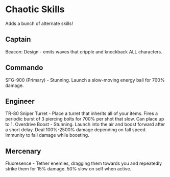 # Chaotic Skills
Adds a bunch of alternate skills!

## Captain
Beacon: Design - emits waves that cripple and knockback ALL characters.

## Commando
SFG-900 (Primary) - Stunning. Launch a slow-moving energy ball for 700% damage.

## Engineer
TR-80 Sniper Turret - Place a turret that inherits all of your items. Fires a periodic burst of 3 piercing bolts for 700% per shot that slow. Can place up to 1.
Overdrive Boost - Stunning. Launch into the air and boost forward after a short delay. Deal 100%-2500% damage depending on fall speed. Immunity to fall damage while boosting.

## Mercenary
Fluoresence - Tether enemies, dragging them towards you and repeatedly strike them for 15% damage. 50% slow on self when active.
